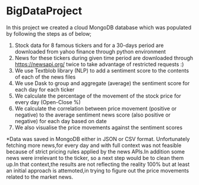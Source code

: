 # BigDataProject
In this project we created a cloud MongoDB database which was populated by following the steps as of below;
  1) Stock data for 8 famous tickers and for a 30-days period are downloaded from yahoo finance through python environment
  2) News for these tickers during given time period are downloaded through https://newsapi.org/ twice to take advantage of restricted requests :)
  3) We use Textblob library (NLP) to add a sentiment score to the contents of each of the news files
  4) We use Dask to group and aggregate (average) the sentiment score for each day for each ticker
  5) We calculate the percentage of the movement of the stock price for every day (Open-Close %)
  6) We calculate the correlation between price movement (positive or negative) to the average sentiment news score (also positive or negative) for each day based on date
  7) We also visualise the price movements against the sentiment scores

*Data was saved in MongoDB either in JSON or CSV format. Unfortunately fetching more news,for every day and with full context was not feasible because of strict pricing rules applied by the news APIs.In addition some news were irrelevant to the ticker, so a next step would be to clean them up.In that context,the results are not reflecting the reality 100% but at least an initial approach is attemoted,in trying to figure out the price movements related to the market news.
